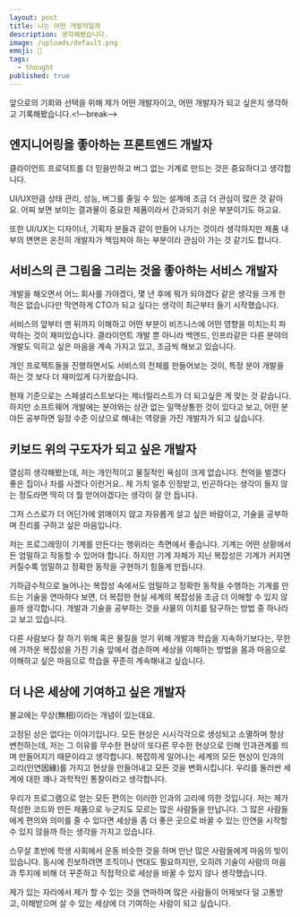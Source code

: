 ```yaml
---
layout: post
title: 나는 어떤 개발자일까
description: 생각해봤습니다.
image: /uploads/default.png
emoji: 🧐
tags:
  - thought
published: true
---
```


앞으로의 기회와 선택을 위해 제가 어떤 개발자이고, 어떤 개발자가 되고 싶은지 생각하고 기록해봤습니다.<!–-break-–>

## 엔지니어링을 좋아하는 프론트엔드 개발자

클라이언트 프로덕트를 더 믿을만하고 버그 없는 기계로 만드는 것은 중요하다고 생각합니다.

UI/UX만큼 상태 관리, 성능, 버그를 줄일 수 있는 설계에 조금 더 관심이 많은 것 같아요. 어찌 보면 보이는 결과물이 중요한 제품이라서 간과되기 쉬운 부분이기도 하고요.

또한 UI/UX는 디자이너, 기획자 분들과 같이 만들어 나가는 것이라 생각하지만 제품 내부의 면면은 온전히 개발자가 책임져야 하는 부분이라 관심이 가는 것 같기도 합니다.

## 서비스의 큰 그림을 그리는 것을 좋아하는 서비스 개발자

개발을 해오면서 어느 회사를 가야겠다, 몇 년 후에 뭐가 되야겠다 같은 생각을 크게 한 적은 없습니다만 막연하게 CTO가 되고 싶다는 생각이 최근부터 들기 시작했습니다.

서비스의 앞부터 맨 뒤까지 이해하고 어떤 부분이 비즈니스에 어떤 영향을 미치는지 파악하는 것이 재미있습니다. 클라이언트 개발 뿐 아니라 백엔드, 인프라같은 다른 분야의 개발도 익히고 싶은 마음을 계속 가지고 있고, 조금씩 해보고 있습니다.

개인 프로젝트들을 진행하면서도 서비스의 전체를 만들어보는 것이, 특정 분야 개발을 하는 것 보다 더 재미있게 다가왔습니다.

현재 기준으로는 스페셜리스트보다는 제너럴리스트가 더 되고싶은 게 맞는 것 같습니다. 하지만 소프트웨어 개발에는 분야와는 상관 없는 일맥상통한 것이 있다고 보고, 어떤 분야든 공부하면 일정 수준 이상으로 해내는 역량을 가진 개발자가 되고 싶습니다.

## 키보드 위의 구도자가 되고 싶은 개발자

열심히 생각해봤는데, 저는 개인적이고 물질적인 욕심이 크게 없습니다. 천억을 벌겠다 좋은 집이나 차를 사겠다 이런거요.. 제 가치 얼추 인정받고, 빈곤하다는 생각이 들지 않는 정도라면 딱히 더 뭘 얻어야겠다는 생각이 잘 안 듭니다.

그저 스스로가 더 어딘가에 얽매이지 않고 자유롭게 살고 싶은 바람이고, 기술을 공부하며 진리를 구하고 싶은 마음입니다.

저는 프로그래밍이 기계를 만든다는 행위라는 측면에서 좋습니다. 기계는 어떤 상황에서든 엄밀하고 작동할 수 있어야 합니다. 하지만 기계 자체가 지닌 복잡성은 기계가 커지면 커질수록 엄밀하고 정확한 동작을 구현하기 힘들게 만듭니다.

기하급수적으로 늘어나는 복잡성 속에서도 엄밀하고 정확한 동작을 수행하는 기계를 만드는 기술을 연마하다 보면, 더 복잡한 현실 세계의 복잡성을 조금 더 이해할 수 있지 않을까 생각합니다. 개발과 기술을 공부하는 것을 사물의 이치를 탐구하는 방법 중 하나라고 보고 있습니다.

다른 사람보다 잘 하기 위해 혹은 물질을 얻기 위해 개발과 학습을 지속하기보다는, 무한에 가까운 복잡성을 가진 기술 앞에서 겸손하며 세상을 이해하는 방법을 몸과 마음으로 이해하고 싶은 마음으로 학습을 꾸준히 계속해내고 싶습니다.

## 더 나은 세상에 기여하고 싶은 개발자

불교에는 무상(無相)이라는 개념이 있는데요.

고정된 상은 없다는 이야기입니다. 모든 현상은 시시각각으로 생성되고 소멸하며 항상 변천하는데, 저는 그 이유를 무수한 현상이 또다른 무수한 현상으로 인해 인과관계를 띄며 만들어지기 때문이라고 생각합니다. 복잡하게 일어나는 세계의 모든 현상이 인과의 고리(인연因緣)를 가지고 현상을 만들어내고 모든 것을 변화시킵니다. 우리를 둘러싼 세계에 대한 꽤나 과학적인 통찰이라고 생각합니다.

우리가 프로그램으로 얻는 모든 편의는 이러한 인과의 고리에 의한 것입니다. 저는 제가 작성한 코드와 만든 제품으로 누군지도 모르는 많은 사람들을 만납니다. 그 많은 사람들에게 편의와 의미를 줄 수 있다면 세상을 좀 더 좋은 곳으로 바꿀 수 있는 인연을 시작할 수 있지 않을까 하는 생각을 가지고 있습니다.

스무살 초반에 학생 사회에서 운동 비슷한 것을 하며 만난 많은 사람들에게 마음의 빚이 있습니다. 동시에 진보하려면 조직이나 연대도 필요하지만, 오히려 기술이 사람의 마음과 투지에 비해 더 꾸준하고 직접적으로 세상을 바꿀 수 있지 않나 생각했습니다.

제가 있는 자리에서 제가 할 수 있는 것을 연마하며 많은 사람들이 어제보다 덜 고통받고, 이해받으며 살 수 있는 세상에 더 기여하는 사람이 되고 싶습니다.
